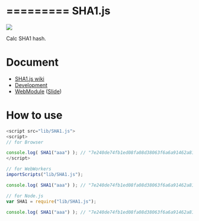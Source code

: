 =========
SHA1.js
=========

![](https://travis-ci.org/uupaa/SHA1.js.png)

Calc SHA1 hash.

# Document

- [SHA1.js wiki](https://github.com/uupaa/SHA1.js/wiki/SHA1)
- [Development](https://github.com/uupaa/WebModule/wiki/Development)
- [WebModule](https://github.com/uupaa/WebModule) ([Slide](http://uupaa.github.io/Slide/slide/WebModule/index.html))


# How to use

```js
<script src="lib/SHA1.js">
<script>
// for Browser

console.log( SHA1("aaa") ); // "7e240de74fb1ed08fa08d38063f6a6a91462a815";
</script>
```

```js
// for WebWorkers
importScripts("lib/SHA1.js");

console.log( SHA1("aaa") ); // "7e240de74fb1ed08fa08d38063f6a6a91462a815";
```

```js
// for Node.js
var SHA1 = require("lib/SHA1.js");

console.log( SHA1("aaa") ); // "7e240de74fb1ed08fa08d38063f6a6a91462a815";
```
